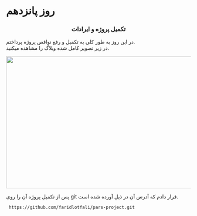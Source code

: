 #  روز پانزدهم

### <center> تکمیل پروژه و ایرادات </center>

 در این روز به طور کلی به تکمیل و رفع نواقص پروژه پرداختم.
 <br>
 در زیر تصویر کامل شده وبلاگ را مشاهده میکنید.

<img src="weblog.png" width="640" height=360 />

پس از تکمیل پروژه آن را روی git قرار دادم که آدرس آن در ذیل آورده شده است.

```
 https://github.com/faridlotfali/pars-project.git 
```


